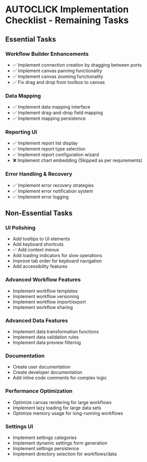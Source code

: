 # AUTOCLICK Implementation Checklist - Remaining Tasks

## Essential Tasks

### Workflow Builder Enhancements

- ✅ Implement connection creation by dragging between ports
- ✅ Implement canvas panning functionality
- ✅ Implement canvas zooming functionality
- ✅ Fix drag and drop from toolbox to canvas

### Data Mapping

- ✅ Implement data mapping interface
- ✅ Implement drag-and-drop field mapping
- ✅ Implement mapping persistence

### Reporting UI

- ✅ Implement report list display
- ✅ Implement report type selection
- ✅ Implement report configuration wizard
- ❌ Implement chart embedding (Skipped as per requirements)

### Error Handling & Recovery

- ✅ Implement error recovery strategies
- ✅ Implement error notification system
- ✅ Implement error logging

## Non-Essential Tasks

### UI Polishing

- Add tooltips to UI elements
- Add keyboard shortcuts
- ✅ Add context menus
- Add loading indicators for slow operations
- Improve tab order for keyboard navigation
- Add accessibility features

### Advanced Workflow Features

- Implement workflow templates
- Implement workflow versioning
- Implement workflow import/export
- Implement workflow sharing

### Advanced Data Features

- Implement data transformation functions
- Implement data validation rules
- Implement data preview filtering

### Documentation

- Create user documentation
- Create developer documentation
- Add inline code comments for complex logic

### Performance Optimization

- Optimize canvas rendering for large workflows
- Implement lazy loading for large data sets
- Optimize memory usage for long-running workflows

### Settings UI

- Implement settings categories
- Implement dynamic settings form generation
- Implement settings persistence
- Implement directory selection for workflows/data
